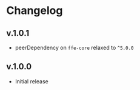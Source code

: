 # Changelog

## v.1.0.1
* peerDependency on `ffe-core` relaxed to `^5.0.0`

## v.1.0.0
* Initial release
